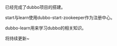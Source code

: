 已经完成了dubbo项目的搭建。



start与learn使用dubbo-start-zookeeper作为注册中心。



dubbo-learn用来学习dubbo的相关知识。







将持续更新~